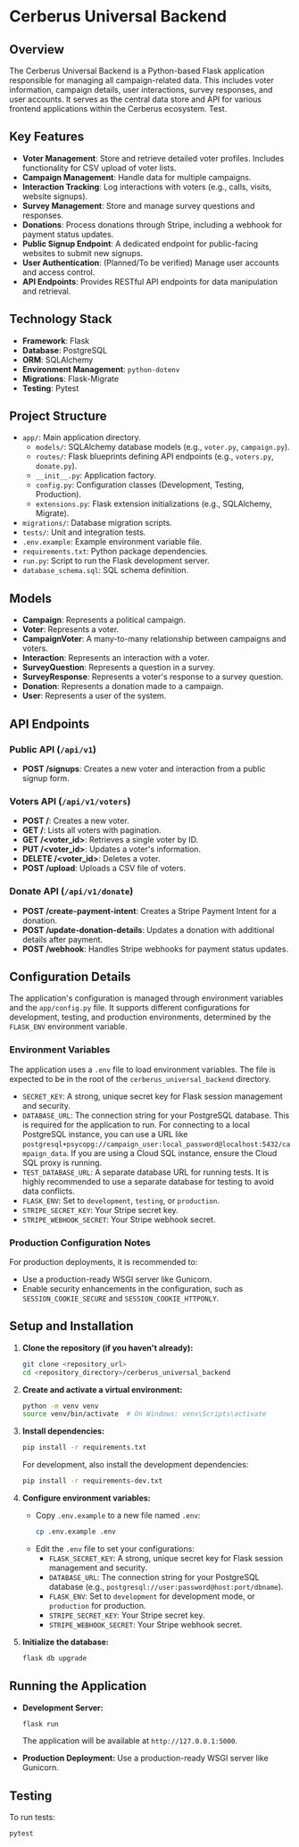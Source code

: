 # Cerberus Universal Backend

## Overview

The Cerberus Universal Backend is a Python-based Flask application responsible for managing all campaign-related data. This includes voter information, campaign details, user interactions, survey responses, and user accounts. It serves as the central data store and API for various frontend applications within the Cerberus ecosystem. Test.

## Key Features

*   **Voter Management**: Store and retrieve detailed voter profiles. Includes functionality for CSV upload of voter lists.
*   **Campaign Management**: Handle data for multiple campaigns.
*   **Interaction Tracking**: Log interactions with voters (e.g., calls, visits, website signups).
*   **Survey Management**: Store and manage survey questions and responses.
*   **Donations**: Process donations through Stripe, including a webhook for payment status updates.
*   **Public Signup Endpoint**: A dedicated endpoint for public-facing websites to submit new signups.
*   **User Authentication**: (Planned/To be verified) Manage user accounts and access control.
*   **API Endpoints**: Provides RESTful API endpoints for data manipulation and retrieval.

## Technology Stack

*   **Framework**: Flask
*   **Database**: PostgreSQL
*   **ORM**: SQLAlchemy
*   **Environment Management**: `python-dotenv`
*   **Migrations**: Flask-Migrate
*   **Testing**: Pytest

## Project Structure

*   `app/`: Main application directory.
    *   `models/`: SQLAlchemy database models (e.g., `voter.py`, `campaign.py`).
    *   `routes/`: Flask blueprints defining API endpoints (e.g., `voters.py`, `donate.py`).
    *   `__init__.py`: Application factory.
    *   `config.py`: Configuration classes (Development, Testing, Production).
    *   `extensions.py`: Flask extension initializations (e.g., SQLAlchemy, Migrate).
*   `migrations/`: Database migration scripts.
*   `tests/`: Unit and integration tests.
*   `.env.example`: Example environment variable file.
*   `requirements.txt`: Python package dependencies.
*   `run.py`: Script to run the Flask development server.
*   `database_schema.sql`: SQL schema definition.

## Models

*   **Campaign**: Represents a political campaign.
*   **Voter**: Represents a voter.
*   **CampaignVoter**: A many-to-many relationship between campaigns and voters.
*   **Interaction**: Represents an interaction with a voter.
*   **SurveyQuestion**: Represents a question in a survey.
*   **SurveyResponse**: Represents a voter's response to a survey question.
*   **Donation**: Represents a donation made to a campaign.
*   **User**: Represents a user of the system.

## API Endpoints

### Public API (`/api/v1`)

*   **POST /signups**: Creates a new voter and interaction from a public signup form.

### Voters API (`/api/v1/voters`)

*   **POST /**: Creates a new voter.
*   **GET /**: Lists all voters with pagination.
*   **GET /<voter_id>**: Retrieves a single voter by ID.
*   **PUT /<voter_id>**: Updates a voter's information.
*   **DELETE /<voter_id>**: Deletes a voter.
*   **POST /upload**: Uploads a CSV file of voters.

### Donate API (`/api/v1/donate`)

*   **POST /create-payment-intent**: Creates a Stripe Payment Intent for a donation.
*   **POST /update-donation-details**: Updates a donation with additional details after payment.
*   **POST /webhook**: Handles Stripe webhooks for payment status updates.

## Configuration Details

The application's configuration is managed through environment variables and the `app/config.py` file. It supports different configurations for development, testing, and production environments, determined by the `FLASK_ENV` environment variable.

### Environment Variables

The application uses a `.env` file to load environment variables. The file is expected to be in the root of the `cerberus_universal_backend` directory.

*   `SECRET_KEY`: A strong, unique secret key for Flask session management and security.
*   `DATABASE_URL`: The connection string for your PostgreSQL database. This is required for the application to run. For connecting to a local PostgreSQL instance, you can use a URL like `postgresql+psycopg://campaign_user:local_password@localhost:5432/campaign_data`. If you are using a Cloud SQL instance, ensure the Cloud SQL proxy is running.
*   `TEST_DATABASE_URL`: A separate database URL for running tests. It is highly recommended to use a separate database for testing to avoid data conflicts.
*   `FLASK_ENV`: Set to `development`, `testing`, or `production`.
*   `STRIPE_SECRET_KEY`: Your Stripe secret key.
*   `STRIPE_WEBHOOK_SECRET`: Your Stripe webhook secret.

### Production Configuration Notes

For production deployments, it is recommended to:
*   Use a production-ready WSGI server like Gunicorn.
*   Enable security enhancements in the configuration, such as `SESSION_COOKIE_SECURE` and `SESSION_COOKIE_HTTPONLY`.

## Setup and Installation

1.  **Clone the repository (if you haven't already):**
    ```bash
    git clone <repository_url>
    cd <repository_directory>/cerberus_universal_backend
    ```

2.  **Create and activate a virtual environment:**
    ```bash
    python -m venv venv
    source venv/bin/activate  # On Windows: venv\Scripts\activate
    ```

3.  **Install dependencies:**
    ```bash
    pip install -r requirements.txt
    ```
    For development, also install the development dependencies:
    ```bash
    pip install -r requirements-dev.txt
    ```

4.  **Configure environment variables:**
    *   Copy `.env.example` to a new file named `.env`:
        ```bash
        cp .env.example .env
        ```
    *   Edit the `.env` file to set your configurations:
        *   `FLASK_SECRET_KEY`: A strong, unique secret key for Flask session management and security.
        *   `DATABASE_URL`: The connection string for your PostgreSQL database (e.g., `postgresql://user:password@host:port/dbname`).
        *   `FLASK_ENV`: Set to `development` for development mode, or `production` for production.
        *   `STRIPE_SECRET_KEY`: Your Stripe secret key.
        *   `STRIPE_WEBHOOK_SECRET`: Your Stripe webhook secret.

5.  **Initialize the database:**
    ```bash
    flask db upgrade
    ```

## Running the Application

*   **Development Server:**
    ```bash
    flask run
    ```
    The application will be available at `http://127.0.0.1:5000`.

*   **Production Deployment:**
    Use a production-ready WSGI server like Gunicorn.

## Testing

To run tests:
```bash
pytest
```